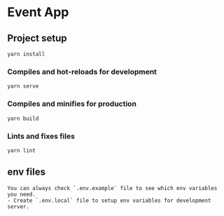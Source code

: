 # Event App

## Project setup
```
yarn install
```

### Compiles and hot-reloads for development
```
yarn serve
```

### Compiles and minifies for production
```
yarn build
```

### Lints and fixes files
```
yarn lint
```
## env files
```
You can always check `.env.example` file to see which env variables you need.
- Create `.env.local` file to setup env variables for development server.
```
